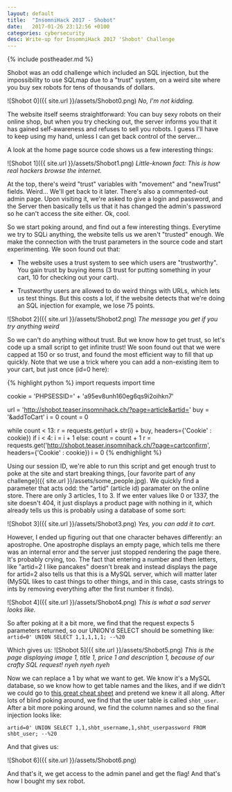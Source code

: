 ```yaml
---
layout: default
title:  "InsomniHack 2017 - Shobot"
date:   2017-01-26 23:12:56 +0100
categories: cybersecurity
desc: Write-up for InsomniHack 2017 'Shobot' Challenge
---
```


{% include postheader.md %}

Shobot was an odd challenge which included an SQL injection, but the impossibility to use SQLmap due to a "trust" system, on a weird site where you buy sex robots for tens of thousands of dollars.

![Shobot 0]({{ site.url }}/assets/Shobot0.png)
*No, I'm not kidding.*

The website itself seems straightforward: You can buy sexy robots on their online shop, but when you try checking out, the server informs you that it has gained self-awareness and refuses to sell you robots. I guess I'll have to keep using my hand, unless I can get back control of the server...

A look at the home page source code shows us a few interesting things:

![Shobot 1]({{ site.url }}/assets/Shobot1.png)
*Little-known fact: This is how real hackers browse the internet.*

At the top, there's weird "trust" variables with "movement" and "newTrust" fields. Weird... We'll get back to it later. There's also a commented-out admin page. Upon visiting it, we're asked to give a login and password, and the Server then basically tells us that it has changed the admin's password so he can't access the site either. Ok, cool.

So we start poking around, and find out a few interesting things. Everytime we try to SQLi anything, the website tells us we aren't "trusted" enough. We make the connection with the trust parameters in the source code and start experimenting. We soon found out that:

- The website uses a trust system to see which users are "trustworthy". You gain trust by buying items (3 trust for putting something in your cart, 10 for checking out your cart).

- Trustworthy users are allowed to do weird things with URLs, which lets us test things. But this costs a lot, if the website detects that we're doing an SQL injection for example, we lose 75 points.

![Shobot 2]({{ site.url }}/assets/Shobot2.png)
*The message you get if you try anything weird*

So we can't do anything without trust. But we know how to get trust, so let's code up a small script to get infinite trust! We soon found out that we were capped at 150 or so trust, and found the most efficient way to fill that up quickly. Note that we use a trick where you can add a non-existing item to your cart, but just once (id=0 here):

{% highlight python %}
import requests
import time

cookie = 'PHPSESSID=' + 'a95ev8unh160eg6qs9i2oihkn7'

url = 'http://shobot.teaser.insomnihack.ch/?page=article&artid='
buy = '&addToCart'
i = 0
count = 0

while count < 13:
    r = requests.get(url + str(i) + buy, headers={'Cookie' :  cookie})
    if i < 4:
        i = i + 1
    else:
        count = count + 1
        r = requests.get('http://shobot.teaser.insomnihack.ch/?page=cartconfirm', headers={'Cookie' : cookie})
        i = 0
{% endhighlight %}

Using our session ID, we're able to run this script and get enough trust to poke at the site and start breaking things, [our favorite part of any challenge]({{ site.url }}/assets/some_people.jpg). We quickly find a parameter that acts odd: the "artid" (article id) paramater on the online store. There are only 3 articles, 1 to 3. If we enter values like 0 or 1337, the site doesn't 404, it just displays a product page with nothing in it, which already tells us this is probably using a database of some sort:

![Shobot 3]({{ site.url }}/assets/Shobot3.png)
*Yes, you can add it to cart.*

However, I ended up figuring out that one character behaves differently: an apostrophe. One apostrophe displays an empty page, which tells me there was an internal error and the server just stopped rendering the page there. It's probably crying, too. The fact that entering a number and then letters, like "artid=2 I like pancakes" doesn't break and instead displays the page for artid=2 also tells us that this is a MySQL server, which will matter later (MySQL likes to cast things to other things, and in this case, casts strings to ints by removing everything after the first number it finds).

![Shobot 4]({{ site.url }}/assets/Shobot4.png)
*This is what a sad server looks like.*

So after poking at it a bit more, we find that the request expects 5 parameters returned, so our UNION'd SELECT should be something like:<br>
`artid=0' UNION SELECT 1,1,1,1,1; --%20`

Which gives us:
![Shobot 5]({{ site.url }}/assets/Shobot5.png)
*This is the page displaying image 1, title 1, price 1 and description 1, because of our crafty SQL request! nyeh nyeh nyeh*

Now we can replace a 1 by what we want to get. We know it's a MySQL database, so we know how to get table names and the likes, and if we didn't we could go to [this great cheat sheet](http://pentestmonkey.net/cheat-sheet/sql-injection/mysql-sql-injection-cheat-sheet) and pretend we knew it all along. After lots of blind poking around, we find that the user table is called `shbt_user`. After a bit more poking around, we find the column names and so the final injection looks like:

`artid=0' UNION SELECT 1,1,shbt_username,1,shbt_userpassword FROM shbt_user; --%20`

And that gives us:

![Shobot 6]({{ site.url }}/assets/Shobot6.png)

And that's it, we get access to the admin panel and get the flag! And that's how I bought my sex robot.